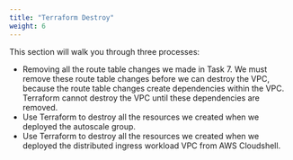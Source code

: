 ```yaml
---
title: "Terraform Destroy"
weight: 6
---
```


This section will walk you through three processes:
* Removing all the route table changes we made in Task 7. We must remove these route table changes before we can destroy the VPC, because the route table changes create dependencies within the VPC. Terraform cannot destroy the VPC until these dependencies are removed.
* Use Terraform to destroy all the resources we created when we deployed the autoscale group.
* Use Terraform to destroy all the resources we created when we deployed the distributed ingress workload VPC from AWS Cloudshell.
